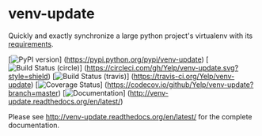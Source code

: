 venv-update
===========
Quickly and exactly synchronize a large python project's virtualenv with its
[requirements](https://pip.pypa.io/en/stable/user_guide/#requirements-files).

[![PyPI version](https://badge.fury.io/py/venv-update.svg)]
(https://pypi.python.org/pypi/venv-update)
[![Build Status (circle)](https://circleci.com/gh/Yelp/pip-faster)]
(https://circleci.com/gh/Yelp/venv-update.svg?style=shield)
[![Build Status (travis)](https://travis-ci.org/Yelp/venv-update.svg?branch=master)]
(https://travis-ci.org/Yelp/venv-update)
[![Coverage Status](https://codecov.io/github/Yelp/venv-update/coverage.svg?branch=master)]
(https://codecov.io/github/Yelp/venv-update?branch=master)
[![Documentation](https://readthedocs.org/projects/venv-update/badge/)]
(http://venv-update.readthedocs.org/en/latest/)


Please see http://venv-update.readthedocs.org/en/latest/ for the complete documentation.
